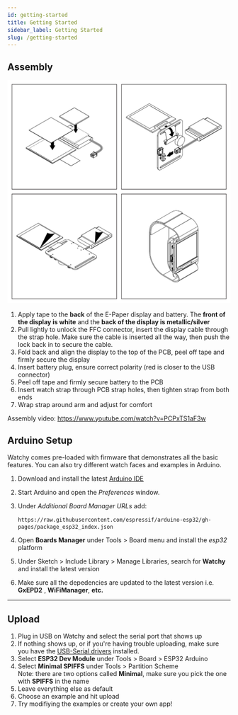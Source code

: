 ```yaml
---
id: getting-started
title: Getting Started
sidebar_label: Getting Started
slug: /getting-started
---
```


## Assembly

![Watchy Assembly](../static/img/watchy_assembly_steps.png)

1. Apply tape to the **back** of the E-Paper display and battery. The **front of the display is white** and the **back of the display is metallic/silver**
2. Pull lightly to unlock the FFC connector, insert the display cable through the strap hole. Make sure the cable is inserted all the way, then push the lock back in to secure the cable. 
3. Fold back and align the display to the top of the PCB, peel off tape and firmly secure the display
4. Insert battery plug, ensure correct polarity (red is closer to the USB connector)
5. Peel off tape and firmly secure battery to the PCB
6. Insert watch strap through PCB strap holes, then tighten strap from both ends
7. Wrap strap around arm and adjust for comfort

Assembly video: https://www.youtube.com/watch?v=PCPxTS1aF3w

## Arduino Setup

Watchy comes pre-loaded with firmware that demonstrates all the basic features. You can also try different watch faces and examples in Arduino.

1. Download and install the latest <ins>[Arduino IDE](https://www.arduino.cc/en/software)</ins>
2. Start Arduino and open the *Preferences* window.
3. Under *Additional Board Manager URLs* add:

    ```
    https://raw.githubusercontent.com/espressif/arduino-esp32/gh-pages/package_esp32_index.json
    ```
4. Open **Boards Manager** under Tools > Board menu and install the *esp32* platform
5. Under Sketch > Include Library > Manage Libraries, search for **Watchy** and install the latest version
6. Make sure all the depedencies are updated to the latest version i.e. **GxEPD2** , **WiFiManager**, **etc.**

---

## Upload

1. Plug in USB on Watchy and select the serial port that shows up
2. If nothing shows up, or if you're having trouble uploading, make sure you have the <ins>[USB-Serial drivers](https://www.silabs.com/products/development-tools/software/usb-to-uart-bridge-vcp-drivers)</ins> installed.
2. Select **ESP32 Dev Module** under Tools > Board > ESP32 Arduino
3. Select **Minimal SPIFFS** under Tools > Partition Scheme  
    Note: there are two options called **Minimal**, make sure you pick the one with **SPIFFS** in the name
4. Leave everything else as default
6. Choose an example and hit upload
7. Try modifiying the examples or create your own app!